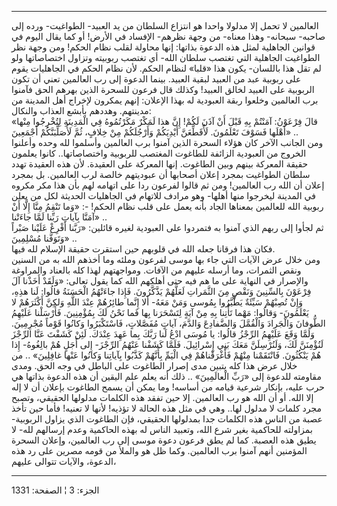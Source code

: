 ------------------------------------------------------------------------

العالمين لا تحمل إلا مدلولا واحدا هو انتزاع السلطان من يد العبيد-
الطواغيت- ورده إلى صاحبه- سبحانه- وهذا معناه- من وجهة نظرهم- الإفساد في
الأرض! أو كما يقال اليوم في قوانين الجاهلية لمثل هذه الدعوة بذاتها: إنها
محاولة لقلب نظام الحكم! ومن وجهة نظر الطواغيت الجاهلية التي تغتصب سلطان
الله- أي تغتصب ربوبيته وتزاول اختصاصاتها ولو لم تقل هذا باللسان- يكون
هذا «قلبا» لنظام الحكم. لأن نظام الحكم في الجاهليات يقوم على ربوبية عبد
من العبيد لبقية العبيد. بينما الدعوة إلى رب العالمين تعني أن تكون
الربوبية على العبيد لخالق العبيد! وكذلك قال فرعون للسحرة الذين بهرهم
الحق فآمنوا برب العالمين وخلعوا ربقة العبودية له بهذا الإعلان: إنهم
يمكرون لإخراج أهل المدينة من مدينتهم. وهددهم بأبشع العذاب والنكال:  
«قالَ فِرْعَوْنُ: آمَنْتُمْ بِهِ قَبْلَ أَنْ آذَنَ لَكُمْ! إِنَّ هذا لَمَكْرٌ مَكَرْتُمُوهُ فِي الْمَدِينَةِ
لِتُخْرِجُوا مِنْها أَهْلَها فَسَوْفَ تَعْلَمُونَ. لَأُقَطِّعَنَّ أَيْدِيَكُمْ وَأَرْجُلَكُمْ مِنْ خِلافٍ، ثُمَّ
لَأُصَلِّبَنَّكُمْ أَجْمَعِينَ» ..  
ومن الجانب الآخر كان هؤلاء السحرة الذين آمنوا برب العالمين وأسلموا لله
وحده وأعلنوا الخروج من العبودية الزائفة للطاغوت المغتصب للربوبية
واختصاصاتها.. كانوا يعلمون حقيقة المعركة بينهم وبين الطاغوت. إنها
المعركة على العقيدة. لأن هذه العقيدة تهدد سلطان الطواغيت بمجرد إعلان
أصحابها أن عبوديتهم خالصة لرب العالمين. بل بمجرد إعلان أن الله رب
العالمين! ومن ثم قالوا لفرعون ردا على اتهامه لهم بأن هذا مكر مكروه في
المدينة ليخرجوا منها أهلها- وهو مرادف للاتهام في الجاهليات الحديثة لكل
من يعلن ربوبية الله للعالمين بمعناها الجاد بأنه يعمل على قلب نظام الحكم!
-: «وَما تَنْقِمُ مِنَّا إِلَّا أَنْ آمَنَّا بِآياتِ رَبِّنا لَمَّا جاءَتْنا» ..  
ثم لجأوا إلى ربهم الذي آمنوا به فتمردوا على العبودية لغيره قائلين: «رَبَّنا
أَفْرِغْ عَلَيْنا صَبْراً وَتَوَفَّنا مُسْلِمِينَ» ..  
فكان هذا فرقانا جعله الله في قلوبهم حين استقرت حقيقة الإسلام لله فيها.  
ومن خلال عرض الآيات التي جاء بها موسى لفرعون وملئه وما أخذهم الله به من
السنين ونقص الثمرات، وما أرسله عليهم من الآفات. ومواجهتهم لهذا كله
بالعناد والمراوغة والإصرار في النهاية على ما هم فيه حتى أهلكهم الله كما
يقول تعالى: «وَلَقَدْ أَخَذْنا آلَ فِرْعَوْنَ بِالسِّنِينَ وَنَقْصٍ مِنَ الثَّمَراتِ لَعَلَّهُمْ يَذَّكَّرُونَ.
فَإِذا جاءَتْهُمُ الْحَسَنَةُ قالُوا: لَنا هذِهِ، وَإِنْ تُصِبْهُمْ سَيِّئَةٌ يَطَّيَّرُوا بِمُوسى وَمَنْ مَعَهُ-
أَلا إِنَّما طائِرُهُمْ عِنْدَ اللَّهِ وَلكِنَّ أَكْثَرَهُمْ لا يَعْلَمُونَ- وَقالُوا: مَهْما تَأْتِنا بِهِ مِنْ
آيَةٍ لِتَسْحَرَنا بِها فَما نَحْنُ لَكَ بِمُؤْمِنِينَ. فَأَرْسَلْنا عَلَيْهِمُ الطُّوفانَ وَالْجَرادَ وَالْقُمَّلَ
وَالضَّفادِعَ وَالدَّمَ، آياتٍ مُفَصَّلاتٍ، فَاسْتَكْبَرُوا وَكانُوا قَوْماً مُجْرِمِينَ. وَلَمَّا وَقَعَ
عَلَيْهِمُ الرِّجْزُ قالُوا: يا مُوسَى ادْعُ لَنا رَبَّكَ بِما عَهِدَ عِنْدَكَ. لَئِنْ كَشَفْتَ عَنَّا الرِّجْزَ
لَنُؤْمِنَنَّ لَكَ، وَلَنُرْسِلَنَّ مَعَكَ بَنِي إِسْرائِيلَ. فَلَمَّا كَشَفْنا عَنْهُمُ الرِّجْزَ- إِلى أَجَلٍ هُمْ
بالِغُوهُ- إِذا هُمْ يَنْكُثُونَ. فَانْتَقَمْنا مِنْهُمْ فَأَغْرَقْناهُمْ فِي الْيَمِّ بِأَنَّهُمْ كَذَّبُوا
بِآياتِنا وَكانُوا عَنْها غافِلِينَ» .. من خلال عرض هذا كله يتبين مدى إصرار
الطاغوت على الباطل في وجه الحق. ومدى مقاومته للدعوة إلى «رَبِّ الْعالَمِينَ» ..
ذلك أنه يعلم علم اليقين أن هذه الدعوة بذاتها هي حرب عليه، بإنكار شرعية
قيامه من أساسه! وما يمكن أن يسمح الطاغوت بإعلان أن لا إله إلا الله. أو
أن الله هو رب العالمين. إلا حين تفقد هذه الكلمات مدلولها الحقيقي، وتصبح
مجرد كلمات لا مدلول لها.. وهي في مثل هذه الحالة لا تؤذيه! لأنها لا
تعنيه! فأما حين تأخذ عصبة من الناس هذه الكلمات جدا بمدلولها الحقيقي، فإن
الطاغوت الذي يزاول الربوبية- بمزاولته للحاكمية بغير شرع الله، وتعبيد
الناس له بهذه الحاكمية وعدم إرسالهم لله- لا يطيق هذه العصبة. كما لم يطق
فرعون دعوة موسى إلى رب العالمين، وإعلان السحرة المؤمنين أنهم آمنوا برب
العالمين. وكما ظل هو والملأ من قومه مصرين على رد هذه الدعوة، والآيات
تتوالى عليهم،

------------------------------------------------------------------------

الجزء: 3 ¦ الصفحة: 1331
